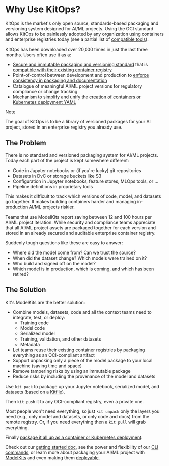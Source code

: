 # Why Use KitOps?

KitOps is the market's only open source, standards-based packaging and versioning system designed for AI/ML projects. Using the OCI standard allows KitOps to be painlessly adopted by any organization using containers and enterprise registries today (see a partial list of [compatible tools](./modelkit/compatibility.md)).

KitOps has been downloaded over 20,000 times in just the last three months. Users often use it as a:

* [Secure and immutable packaging and versioning standard](./modelkit/intro.md) that is [compatible with their existing container registry](https://kitops.ml/docs/modelkit/compatibility.html#compliant-oci-registries)
* Point-of-control between development and production to [enforce consistency in packaging and documentation](./kitfile/kf-overview.md)
* Catalogue of meaningful AI/ML project versions for regulatory compliance or change tracking
* Mechanism to simplify and unify the [creation of containers or Kubernetes deployment YAML](./deploy.md)

> [!NOTE]
> The goal of KitOps is to be a library of versioned packages for your AI project, stored in an enterprise registry you already use.

## The Problem

There is no standard and versioned packaging system for AI/ML projects. Today each part of the project is kept somewhere different:
* Code in Jupyter notebooks or (if you're lucky) git repositories
* Datasets in DvC or storage buckets like S3
* Configuration in Jupyter notebooks, feature stores, MLOps tools, or ...
* Pipeline definitions in proprietary tools

This makes it difficult to track which versions of code, model, and datasets go together. It makes building containers harder and managing in-production AI/ML projects riskier.

Teams that use ModelKits report saving between 12 and 100 hours per AI/ML project iteration. While security and compliance teams appreciate that all AI/ML project assets are packaged together for each version and stored in an already secured and auditable enterprise container registry.

Suddenly tough questions like these are easy to answer:

* Where did the model come from? Can we trust the source?
* When did the dataset change? Which models were trained on it?
* Who build and signed off on the model?
* Which model is in production, which is coming, and which has been retired?

## The Solution

Kit's ModelKits are the better solution:
* Combine models, datasets, code and all the context teams need to integrate, test, or deploy:
  * Training code
  * Model code
  * Serialized model
  * Training, validation, and other datasets
  * Metadata
* Let teams reuse their existing container registries by packaging everything as an OCI-compliant artifact
* Support unpacking only a piece of the model package to your local machine (saving time and space)
* Remove tampering risks by using an immutable package
* Reduce risks by including the provenance of the model and datasets

Use `kit pack` to package up your Jupyter notebook, serialized model, and datasets (based on a [Kitfile](../kitfile/kf-overview/)).

Then `kit push` it to any OCI-compliant registry, even a private one.

Most people won't need everything, so just `kit unpack` only the layers you need (e.g., only model and datasets, or only code and docs) from the remote registry. Or, if you need everything then a `kit pull` will grab everything.

Finally [package it all up as a container or Kubernetes deployment](../deploy/).

Check out our [getting started doc](../get-started/), see the power and flexibility of our [CLI commands](../cli/cli-reference/), or learn more about packaging your AI/ML project with [ModelKits](../modelkit/intro/) and even making them [deployable](../deploy/).
